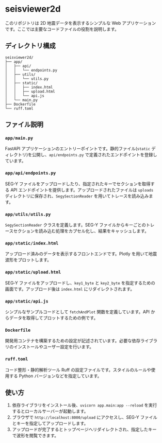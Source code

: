 # seisviewer2d

このリポジトリは 2D 地震データを表示するシンプルな Web アプリケーションです。ここでは主要なコードファイルの役割を説明します。

## ディレクトリ構成

```
seisviewer2d/
├── app/
│   ├── api/
│   │   └── endpoints.py
│   ├── utils/
│   │   └── utils.py
│   ├── static/
│   │   ├── index.html
│   │   ├── upload.html
│   │   └── api.js
│   └── main.py
├── Dockerfile
└── ruff.toml
```

## ファイル説明

### `app/main.py`
FastAPI アプリケーションのエントリーポイントです。静的ファイル(`static` ディレクトリ)を公開し、`api/endpoints.py` で定義されたエンドポイントを登録しています。

### `app/api/endpoints.py`
SEG-Y ファイルをアップロードしたり、指定されたキーでセクションを取得する API エンドポイントを提供します。アップロードされたファイルは `uploads` ディレクトリに保存され、`SegySectionReader` を用いてトレースを読み込みます。

### `app/utils/utils.py`
`SegySectionReader` クラスを定義します。SEG-Y ファイルからキーごとのトレースセクションを読み込む処理をカプセル化し、結果をキャッシュします。

### `app/static/index.html`
アップロード済みのデータを表示するフロントエンドです。Plotly を用いて地震波形をプロットします。

### `app/static/upload.html`
SEG‑Y ファイルをアップロードし、`key1_byte` と `key2_byte` を指定するための画面です。アップロード後は `index.html` にリダイレクトされます。

### `app/static/api.js`
シンプルなサンプルコードとして `fetchAndPlot` 関数を定義しています。API からデータを取得してプロットするための例です。

### `Dockerfile`
開発用コンテナを構築するための設定が記述されています。必要な依存ライブラリのインストールやユーザー設定を行います。

### `ruff.toml`
コード整形・静的解析ツール Ruff の設定ファイルです。スタイルのルールや使用する Python バージョンなどを指定しています。

## 使い方
1. 依存ライブラリをインストール後、`uvicorn app.main:app --reload` を実行するとローカルサーバーが起動します。
2. ブラウザで `http://localhost:8000/upload` にアクセスし、SEG-Y ファイルとキーを指定してアップロードします。
3. アップロードが完了するとトップページへリダイレクトされ、指定したキーで波形を閲覧できます。

